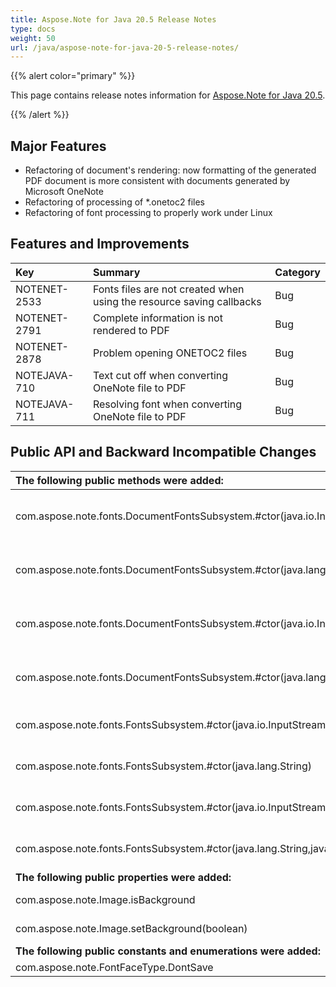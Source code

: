 ```yaml
---
title: Aspose.Note for Java 20.5 Release Notes
type: docs
weight: 50
url: /java/aspose-note-for-java-20-5-release-notes/
---
```


{{% alert color="primary" %}} 

This page contains release notes information for [Aspose.Note for Java 20.5](https://downloads.aspose.com/note/java/new-releases/aspose.note-for-java-20.5/).

{{% /alert %}} 
## **Major Features**
- Refactoring of document's rendering: now formatting of the generated PDF document is more consistent with documents generated by Microsoft OneNote
- Refactoring of processing of *.onetoc2 files
- Refactoring of font processing to properly work under Linux
## **Features and Improvements**

|**Key**|**Summary**|**Category**|
| :- | :- | :- |
|NOTENET-2533|Fonts files are not created when using the resource saving callbacks|Bug|
|NOTENET-2791|Complete information is not rendered to PDF|Bug|
|NOTENET-2878|Problem opening ONETOC2 files|Bug|
|NOTEJAVA-710|Text cut off when converting OneNote file to PDF|Bug|
|NOTEJAVA-711|Resolving font when converting OneNote file to PDF|Bug|
## **Public API and Backward Incompatible Changes**

|**The following public methods were added:**|**Description**|
| :- | :- |
|com.aspose.note.fonts.DocumentFontsSubsystem.#ctor(java.io.InputStream)|Initializes a new instance of the DocumentFontsSubsystem class.|
|com.aspose.note.fonts.DocumentFontsSubsystem.#ctor(java.lang.String)|Initializes a new instance of the DocumentFontsSubsystem class.|
|com.aspose.note.fonts.DocumentFontsSubsystem.#ctor(java.io.InputStream,java.util.HashMap)|Initializes a new instance of the DocumentFontsSubsystem class.|
|com.aspose.note.fonts.DocumentFontsSubsystem.#ctor(java.lang.String,java.util.HashMap)|Initializes a new instance of the DocumentFontsSubsystem class.|
|com.aspose.note.fonts.FontsSubsystem.#ctor(java.io.InputStream)|Initializes a new instance of the FontsSubsystem class.|
|com.aspose.note.fonts.FontsSubsystem.#ctor(java.lang.String)|Initializes a new instance of the FontsSubsystem class.|
|com.aspose.note.fonts.FontsSubsystem.#ctor(java.io.InputStream,java.util.HashMap)|Initializes a new instance of the FontsSubsystem class.|
|com.aspose.note.fonts.FontsSubsystem.#ctor(java.lang.String,java.util.HashMap)|Initializes a new instance of the FontsSubsystem class.|
|**The following public properties were added:**|**Description**|
|com.aspose.note.Image.isBackground|Gets whether the image is a background image.|
|com.aspose.note.Image.setBackground(boolean)|Sets whether the image is a background image.|
|**The following public constants and enumerations were added:**|**Description**|
|com.aspose.note.FontFaceType.DontSave|Do not save fonts.|

